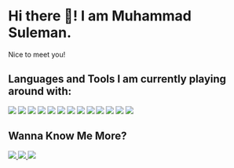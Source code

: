# Hi there 👋! I am Muhammad Suleman.
Nice to meet you!

## Languages and Tools I am currently playing around with:
<p align="left">
  <img src="https://img.shields.io/badge/HTML5-%23E34F26.svg?&style=for-the-badge&logo=html5&logoColor=white"/>
  <img src="https://img.shields.io/badge/CSS3-%231572B6.svg?&style=for-the-badge&logo=css3&logoColor=white"/>
  <img src="https://img.shields.io/badge/JavaScript-%23F7DF1E.svg?&style=for-the-badge&logo=javascript&logoColor=black"/>
  <img src="https://img.shields.io/badge/React-%2320232a.svg?&style=for-the-badge&logo=react&logoColor=%2361DAFB"/>
  <img src="https://img.shields.io/badge/Bootstrap-%23563D7C.svg?&style=for-the-badge&logo=bootstrap&logoColor=white"/>
  <img src="https://img.shields.io/badge/TailwindCSS-%2338B2AC.svg?&style=for-the-badge&logo=tailwind-css&logoColor=white"/>
  <img src="https://img.shields.io/badge/TypeScript-%23007ACC.svg?&style=for-the-badge&logo=typescript&logoColor=white"/>
  <img src="https://img.shields.io/badge/Firebase-%23039BE5.svg?&style=for-the-badge&logo=firebase&logoColor=white"/>
  <img src="https://img.shields.io/badge/MySQL-%234479A1.svg?&style=for-the-badge&logo=mysql&logoColor=white"/>
  <img src="https://img.shields.io/badge/PostgreSQL-%23336791.svg?&style=for-the-badge&logo=postgresql&logoColor=white"/>
  <img src="https://img.shields.io/badge/OOP-Object--Oriented%20Programming-%234CAF50?style=for-the-badge"/>
  <img src="https://img.shields.io/badge/DSA-Data%20Structures%20and%20Algorithms-%23FF5733?style=for-the-badge"/>
  <img src="https://img.shields.io/badge/Java%20Swing-%23ED8B00.svg?&style=for-the-badge&logo=java&logoColor=white"/>
</p>

## Wanna Know Me More?
<p align="left">
  <a href="https://www.facebook.com/profile.php?id=100060714416367" target="_blank">
    <img src="https://img.shields.io/badge/Facebook-%231877F2.svg?&style=for-the-badge&logo=facebook&logoColor=white"/>
  </a>
  <a href="https://www.linkedin.com/in/muhammad-suleman-9aa056292/" target="_blank">
    <img src="https://img.shields.io/badge/LinkedIn-%230077B5.svg?&style=for-the-badge&logo=linkedin&logoColor=white"/>
  </a>
  <a href="mailto:tech4you330@gmail.com">
    <img src="https://img.shields.io/badge/Gmail-D14836.svg?&style=for-the-badge&logo=gmail&logoColor=white"/>
  </a>
</p>

